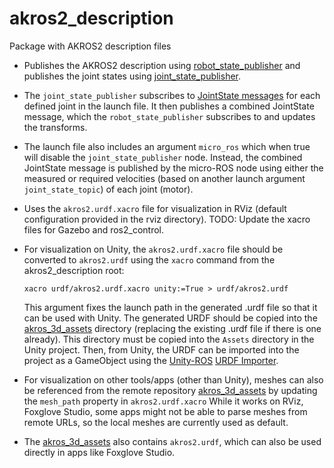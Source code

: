 # akros2_description
Package with AKROS2 description files

* Publishes the AKROS2 description using [robot_state_publisher](https://github.com/ros/robot_state_publisher) and publishes the joint states using [joint_state_publisher](https://github.com/ros/joint_state_publisher). 
* The ```joint_state_publisher``` subscribes to [JointState messages](https://docs.ros2.org/foxy/api/sensor_msgs/msg/JointState.html) for each defined joint in the launch file. It then publishes a combined JointState message, which the ```robot_state_publisher``` subscribes to and updates the transforms.
* The launch file also includes an argument ```micro_ros``` which when true will disable the ```joint_state_publisher``` node. Instead, the combined JointState message is published by the micro-ROS node using either the measured or required velocities (based on another launch argument ```joint_state_topic```) of each joint (motor).
* Uses the ```akros2.urdf.xacro``` file for visualization in RViz (default configuration provided in the rviz directory). TODO: Update the xacro files for Gazebo and ros2_control.
* For visualization on Unity, the ```akros2.urdf.xacro``` file should be converted to ```akros2.urdf``` using the ```xacro``` command from the akros2_description root:
  
  ```
  xacro urdf/akros2.urdf.xacro unity:=True > urdf/akros2.urdf
  ```
  This argument fixes the launch path in the generated .urdf file so that it can be used with Unity. The generated URDF should be copied into the [akros_3d_assets](https://github.com/adityakamath/akros_3d_assets/tree/akros2_urdf) directory (replacing the existing .urdf file if there is one already). This directory must be copied into the ```Assets``` directory in the Unity project. Then, from Unity, the URDF can be imported into the project as a GameObject using the [Unity-ROS](https://github.com/Unity-Technologies/Unity-Robotics-Hub) [URDF Importer](https://github.com/Unity-Technologies/URDF-Importer#integrate-urdf-importer-into-unity-project).
* For visualization on other tools/apps (other than Unity), meshes can also be referenced from the remote repository [akros_3d_assets](https://github.com/adityakamath/akros_3d_assets/tree/akros2_urdf) by updating the ```mesh_path``` property in ```akros2.urdf.xacro``` While it works on RViz, Foxglove Studio, some apps might not be able to parse meshes from remote URLs, so the local meshes are currently used as default.
* The [akros_3d_assets](https://github.com/adityakamath/akros_3d_assets/tree/akros2_urdf) also contains ```akros2.urdf```, which can also be used directly in apps like Foxglove Studio.
